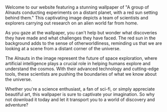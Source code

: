 <!--
Write me content for website with wallpaper "A group of AInauts conducting experiments on a distant planet, with a red sun setting behind them."
-->

<!--font:Poppins-->

Welcome to our website featuring a stunning wallpaper of "A group of AInauts conducting experiments on a distant planet, with a red sun setting behind them." This captivating image depicts a team of scientists and explorers carrying out research on an alien world far from home.

As you gaze at the wallpaper, you can't help but wonder what discoveries they have made and what challenges they have faced. The red sun in the background adds to the sense of otherworldliness, reminding us that we are looking at a scene from a distant corner of the universe.

The AInauts in the image represent the future of space exploration, where artificial intelligence plays a crucial role in helping humans explore and understand the cosmos. With their advanced technology and cutting-edge tools, these scientists are pushing the boundaries of what we know about the universe.

Whether you're a science enthusiast, a fan of sci-fi, or simply appreciate beautiful art, this wallpaper is sure to captivate your imagination. So why not download it today and let it transport you to a world of discovery and adventure?
